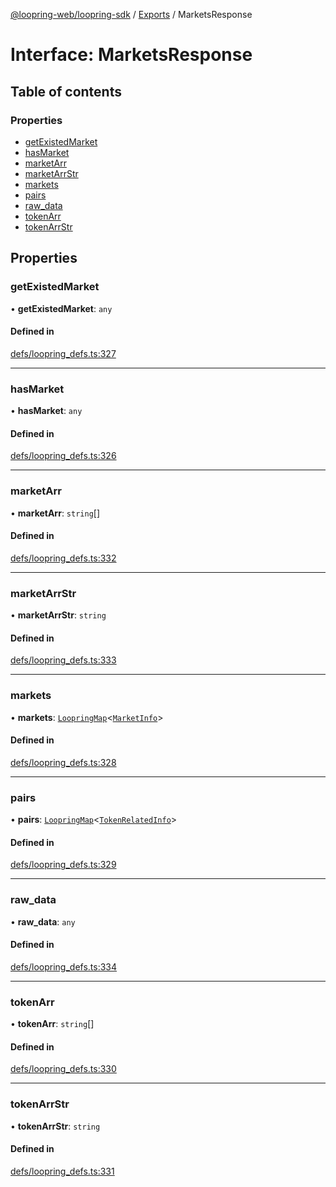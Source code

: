 [@loopring-web/loopring-sdk](../README.md) / [Exports](../modules.md) / MarketsResponse

# Interface: MarketsResponse

## Table of contents

### Properties

- [getExistedMarket](MarketsResponse.md#getexistedmarket)
- [hasMarket](MarketsResponse.md#hasmarket)
- [marketArr](MarketsResponse.md#marketarr)
- [marketArrStr](MarketsResponse.md#marketarrstr)
- [markets](MarketsResponse.md#markets)
- [pairs](MarketsResponse.md#pairs)
- [raw\_data](MarketsResponse.md#raw_data)
- [tokenArr](MarketsResponse.md#tokenarr)
- [tokenArrStr](MarketsResponse.md#tokenarrstr)

## Properties

### getExistedMarket

• **getExistedMarket**: `any`

#### Defined in

[defs/loopring_defs.ts:327](https://github.com/Loopring/loopring_sdk/blob/02976c9/src/defs/loopring_defs.ts#L327)

___

### hasMarket

• **hasMarket**: `any`

#### Defined in

[defs/loopring_defs.ts:326](https://github.com/Loopring/loopring_sdk/blob/02976c9/src/defs/loopring_defs.ts#L326)

___

### marketArr

• **marketArr**: `string`[]

#### Defined in

[defs/loopring_defs.ts:332](https://github.com/Loopring/loopring_sdk/blob/02976c9/src/defs/loopring_defs.ts#L332)

___

### marketArrStr

• **marketArrStr**: `string`

#### Defined in

[defs/loopring_defs.ts:333](https://github.com/Loopring/loopring_sdk/blob/02976c9/src/defs/loopring_defs.ts#L333)

___

### markets

• **markets**: [`LoopringMap`](LoopringMap.md)<[`MarketInfo`](MarketInfo.md)\>

#### Defined in

[defs/loopring_defs.ts:328](https://github.com/Loopring/loopring_sdk/blob/02976c9/src/defs/loopring_defs.ts#L328)

___

### pairs

• **pairs**: [`LoopringMap`](LoopringMap.md)<[`TokenRelatedInfo`](TokenRelatedInfo.md)\>

#### Defined in

[defs/loopring_defs.ts:329](https://github.com/Loopring/loopring_sdk/blob/02976c9/src/defs/loopring_defs.ts#L329)

___

### raw\_data

• **raw\_data**: `any`

#### Defined in

[defs/loopring_defs.ts:334](https://github.com/Loopring/loopring_sdk/blob/02976c9/src/defs/loopring_defs.ts#L334)

___

### tokenArr

• **tokenArr**: `string`[]

#### Defined in

[defs/loopring_defs.ts:330](https://github.com/Loopring/loopring_sdk/blob/02976c9/src/defs/loopring_defs.ts#L330)

___

### tokenArrStr

• **tokenArrStr**: `string`

#### Defined in

[defs/loopring_defs.ts:331](https://github.com/Loopring/loopring_sdk/blob/02976c9/src/defs/loopring_defs.ts#L331)
